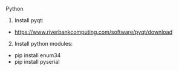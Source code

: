 Python

1. Install pyqt:
  * https://www.riverbankcomputing.com/software/pyqt/download

2. Install python modules:
  * pip install enum34
  * pip install pyserial

